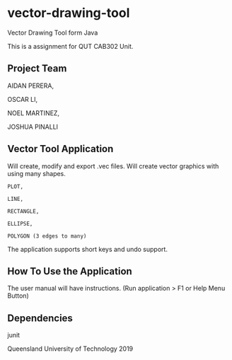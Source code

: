 # vector-drawing-tool
Vector Drawing Tool form Java 

This is a assignment for QUT CAB302 Unit.

## Project Team

  AIDAN PERERA,
  
  OSCAR LI,
  
  NOEL MARTINEZ,
  
  JOSHUA PINALLI
  
## Vector Tool Application
Will create, modify and export .vec files. Will create vector graphics with using many shapes.

    PLOT,
    
    LINE,
    
    RECTANGLE,
    
    ELLIPSE,
    
    POLYGON (3 edges to many)

The application supports short keys and undo support.


## How To Use the Application
The user manual will have instructions. (Run application > F1 or Help Menu Button)


## Dependencies
junit


Queensland University of Technology 2019

